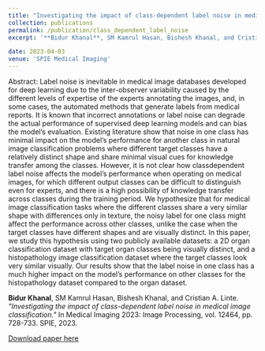 ```yaml
---
title: "Investigating the impact of class-dependent label noise in medical image classification"
collection: publications
permalink: /publication/class_dependent_label_noise
excerpt: '**Bidur Khanal**, SM Kamrul Hasan, Bishesh Khanal, and Cristian A. Linte. "*Investigating the impact of class-dependent label noise in medical image classification.*" In Medical Imaging 2023: Image Processing, vol. 12464, pp. 728-733. SPIE, 2023.'

date: 2023-04-03
venue: 'SPIE Medical Imaging'
---
```

Abstract: Label noise is inevitable in medical image databases developed for deep learning due to the inter-observer
variability caused by the different levels of expertise of the experts annotating the images, and, in some cases,
the automated methods that generate labels from medical reports. It is known that incorrect annotations or
label noise can degrade the actual performance of supervised deep learning models and can bias the model’s
evaluation. Existing literature show that noise in one class has minimal impact on the model’s performance
for another class in natural image classification problems where different target classes have a relatively distinct
shape and share minimal visual cues for knowledge transfer among the classes. However, it is not clear how classdependent
label noise affects the model’s performance when operating on medical images, for which different
output classes can be difficult to distinguish even for experts, and there is a high possibility of knowledge transfer
across classes during the training period. We hypothesize that for medical image classification tasks where the
different classes share a very similar shape with differences only in texture, the noisy label for one class might
affect the performance across other classes, unlike the case when the target classes have different shapes and
are visually distinct. In this paper, we study this hypothesis using two publicly available datasets: a 2D organ
classification dataset with target organ classes being visually distinct, and a histopathology image classification
dataset where the target classes look very similar visually. Our results show that the label noise in one class has
a much higher impact on the model’s performance on other classes for the histopathology dataset compared to
the organ dataset.

**Bidur Khanal**, SM Kamrul Hasan, Bishesh Khanal, and Cristian A. Linte. *"Investigating the impact of class-dependent label noise in medical image classification."* In Medical Imaging 2023: Image Processing, vol. 12464, pp. 728-733. SPIE, 2023.

[Download paper here](https://www.spiedigitallibrary.org/conference-proceedings-of-spie/12464/1246437/Investigating-the-impact-of-class-dependent-label-noise-in-medical/10.1117/12.2654420.full)




